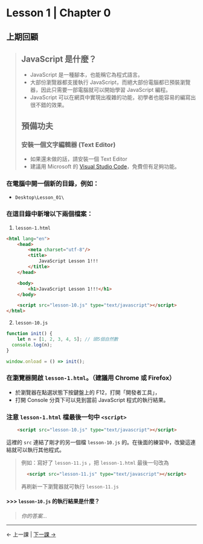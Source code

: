 # Lesson 1 | Chapter 0

## 上期回顧
> ## JavaScript 是什麼？
> - JavaScript 是一種腳本，也能稱它為程式語言。
> - 大部份瀏覽器都支援執行 JavaScript，而絕大部份電腦都已預裝瀏覽器，因此只需要一部電腦就可以開始學習 JavaScript 編程。
> - JavaScript 可以在網頁中實現出複雜的功能，初學者也能容易的編寫出很不錯的效果。
> 
> ## 預備功夫
> 
> ### 安裝一個文字編輯器 (Text Editor)
> - 如果還未做的話，請安裝一個 Text Editor
> - 建議用 Microsoft 的 [Visual Studio Code](https://code.visualstudio.com/)，免費但有足夠功能。

### 在電腦中開一個新的目錄，例如：
- `Desktop\Lesson_01\`

### 在這目錄中新增以下兩個檔案：
1. `lesson-1.html`
```html
<html lang="en">
	<head>
		<meta charset="utf-8"/>
		<title>
			JavaScript Lesson 1!!!
		</title>
	</head>

	<body>
		<h1>JavaScript Lesson 1!!!</h1>
	</body>

	<script src="lesson-10.js" type="text/javascript"></script>
</html>
```

2. `lesson-10.js`
```javascript
function init() {
	let n = [1, 2, 3, 4, 5]; // 頭5個自然數
  console.log(n);
}

window.onload = () => init();
```

### 在瀏覽器開啟 `lesson-1.html`。（建議用 Chrome 或 Firefox）

- 於瀏覽器在點選狀態下按鍵盤上的 F12，打開「開發者工具」，
- 打開 Console 分頁下可以見到當前 JavaScript 程式的執行結果。

### 注意 `lesson-1.html` 檔最後一句中 `<script>`
```html
	<script src="lesson-10.js" type="text/javascript"></script>
```

這裡的 `src` 連結了剛才的另一個檔 `lesson-10.js` 的。在後面的練習中，改變這連結就可以執行其他程式。
> 例如：寫好了 `lesson-11.js` ，把 `lesson-1.html` 最後一句改為
> ```html
> 	<script src="lesson-11.js" type="text/javascript"></script>
> ```
> 再刷新一下瀏覽器就可執行 `lesson-11.js`

#### >>> `lesson-10.js` 的執行結果是什麼？
> _你的答案..._

---

← 上一課 | [下一課 →](lesson-11.md)
